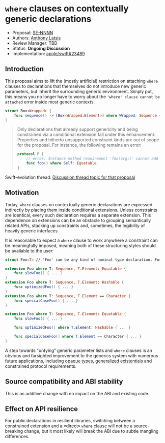 # `where` clauses on contextually generic declarations

* Proposal: [SE-NNNN](NNNN-filename.md)
* Authors: [Anthony Latsis](https://github.com/AnthonyLatsis)
* Review Manager: TBD
* Status: **Ongoing Discussion**
* Implementation: [apple/swift#23489](https://github.com/apple/swift/pull/23489)

## Introduction

This proposal aims to lift the (mostly artificial) restriction on attaching `where` clauses to declarations that themselves
do not introduce new generic parameters, but inherit the surrounding generic environment. Simply put, this means you no longer have to worry about the `'where' clause cannot be attached` error inside most generic contexts.

```swift
struct Box<Wrapped> {
    func sequence() -> [Box<Wrapped.Element>] where Wrapped: Sequence { ... }
}

```

> Only declarations that already support genericity and being constrained via a conditional
> extension fall under this enhancement. Properties and hitherto unsupported constraint kinds are out
> of scope for the proposal. For instance, the following remains an error:
> ```swift
> protocol P {
>     // error: Instance method requirement 'foo(arg:)' cannot add constraint 'Self: Equatable' on 'Self'
>     func foo() where Self: Equatable  
> }
> ```

Swift-evolution thread: [Discussion thread topic for that proposal](https://forums.swift.org/t/where-clauses-on-contextually-generic-declaractions/22449)

## Motivation

Today, `where` clauses on contextually generic declarations are expressed indirectly by placing them inside conditional extensions. Unless constraints are identical, every such declaration requires a separate extension.
This dependence on extensions can be an obstacle to grouping semantically related APIs, stacking up constraints and,
sometimes, the legibility of heavily generic interfaces. 

It is reasonable to expect a `where` clause to work anywhere a constraint can be meaningfully imposed, meaning both of these structuring styles should be available to the user:

```swift
struct Foo<T> // 'Foo' can be any kind of nominal type declaration. For a protocol, 'T' would be an associatedtype. 

extension Foo where T: Sequence, T.Element: Equatable {
    func slowFoo() { ... }
}
extension Foo where T: Sequence, T.Element: Hashable {
    func optimizedFoo() { ... }
}
extension Foo where T: Sequence, T.Element == Character {
    func specialCaseFoo() { ... }
}

extension Foo where T: Sequence, T.Element: Equatable {
    func slowFoo() { ... }

    func optimizedFoo() where T.Element: Hashable { ... }

    func specialCaseFoo() where T.Element == Character { ... }
}
```
A step towards "untying" generic parameter lists and `where` clauses is an obvious and farsighted improvement to the generics
system with numerous future applications, including [opaque types](https://github.com/apple/swift-evolution/blob/master/proposals/0244-opaque-result-types.md), [generalized
existentials](https://github.com/apple/swift/blob/master/docs/GenericsManifesto.md#generalized-existentials) and constrained protocol requirements. 

## Source compatibility and ABI stability

This is an additive change with no impact on the ABI and existing code.

## Effect on API resilience

For public declarations in resilient libraries, switching between a constrained extension and a «direct» `where` clause
will not be a source-breaking change, but it most likely will break the ABI due to subtle mangling differences.
